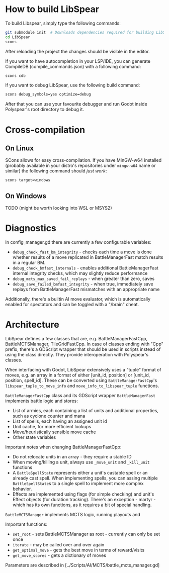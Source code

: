 
# How to build LibSpear

To build Libspear, simply type the following commands:

```sh
git submodule init  # Downloads dependencies required for building LibSpear as git modules (godot-cpp and thread-pool)
cd LibSpear
scons
```

After reloading the project the changes should be visible in the editor.

If you want to have autocompletion in your LSP/IDE, you can generate CompileDB (compile_commands.json) with a following command:

```sh
scons cdb
```

If you want to debug LibSpear, use the following build command:

```sh
scons debug_symbols=yes optimize=debug
```

After that you can use your favourite debugger and run Godot inside Polyspear's root directory to debug it.

# Cross-compilation

## On Linux

SCons allows for easy cross-compilation. If you have MinGW-w64 installed (probably available in your distro's repositories under `mingw-w64` name or similar) the following command should *just work*:
```sh
scons target=windows
```

## On Windows

TODO (might be worth looking into WSL or MSYS2)

# Diagnostics

In config_manager.gd there are currently a few configurable variables:
- `debug_check_fast_bm_integrity` - checks each time a move is done whether results of a move replicated in BattleManagerFast match results in a regular BM.
- `debug_check_bmfast_internals` - enables additional BattleManagerFast internal integrity checks, which may slightly reduce performance
- `debug_mcts_max_saved_fail_replays` - when greater than zero, saves 
- `debug_save_failed_bmfast_integrity` - when true, immediately save replays from BattleManagerFast mismatches with an appropriate name

Additionally, there's a builtin AI move evaluator, which is automatically enabled for spectators and can be toggled with a "/brain" cheat.

# Architecture

LibSpear defines a few classes that are, e.g. BattleManagerFastCpp, BattleMCTSManager, TileGridFastCpp.
In case of classes ending with "Cpp" prefix, there's a GDScript wrapper that should be used in scripts instead of using the class directly. They provide interoperation with Polyspear's classes.

When interfacing with Godot, LibSpear extensively uses a "tuple" format of moves, e.g. an array in a format of either [unit_id, position] or [unit_id, position, spell_id]. These can be converted using `BattleManagerFastCpp`'s `libspear_tuple_to_move_info` and `move_info_to_libspear_tuple` functions.

`BattleManagerFastCpp` class and its GDScript wrapper `BattleManagerFast` implements battle logic and stores:
- List of armies, each containing a list of units and additional properties, such as cyclone counter and mana
- List of spells, each having an assigned unit id
- Unit cache, for more efficient lookups
- Move/heuristically sensible move cache
- Other state variables

Important notes when changing BattleManagerFastCpp:
- Do not relocate units in an array - they require a stable ID
- When moving/killing a unit, always use `_move_unit` and `_kill_unit` functions
- A `BattleSpellState` represents either a unit's castable spell or an already cast spell. When implementing spells, you can assing multiple `BattleSpellState`s to a single spell to implement more complex behavior.
- Effects are implemented using flags (for simple checking) and unit's Effect objects (for duration tracking). There's an exception - martyr - which has its own functions, as it requires a bit of special handling.


`BattleMCTSManager` implements MCTS logic, running playouts and 

Important functions:
- `set_root` - sets BattleMCTSManager as root - currently can only be set once
- `iterate` - may be called over and over again
- `get_optimal_move` - gets the best move in terms of reward/visits
- `get_move_scores` - gets a dictionary of moves 

Parameters are described in [../Scripts/AI/MCTS/battle_mcts_manager.gd]
